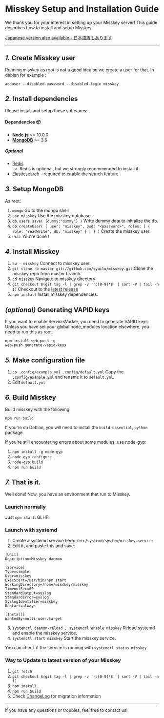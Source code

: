 Misskey Setup and Installation Guide
================================================================

We thank you for your interest in setting up your Misskey server!
This guide describes how to install and setup Misskey.

[Japanese version also available - 日本語版もあります](./setup.ja.md)

----------------------------------------------------------------

*1.* Create Misskey user
----------------------------------------------------------------
Running misskey as root is not a good idea so we create a user for that.
In debian for exemple :

```
adduser --disabled-password --disabled-login misskey
```

*2.* Install dependencies
----------------------------------------------------------------
Please install and setup these softwares:

#### Dependencies :package:
* **[Node.js](https://nodejs.org/en/)** >= 10.0.0
* **[MongoDB](https://www.mongodb.com/)** >= 3.6

##### Optional
* [Redis](https://redis.io/)
  * Redis is optional, but we strongly recommended to install it
* [Elasticsearch](https://www.elastic.co/) - required to enable the search feature

*3.* Setup MongoDB
----------------------------------------------------------------
As root:
1. `mongo` Go to the mongo shell
2. `use misskey` Use the misskey database
3. `db.users.save( {dummy:"dummy"} )` Write dummy data to initialize the db.
4. `db.createUser( { user: "misskey", pwd: "<password>", roles: [ { role: "readWrite", db: "misskey" } ] } )` Create the misskey user.
5. `exit` You're done !

*4.* Install Misskey
----------------------------------------------------------------
1. `su - misskey` Connect to misskey user.
2. `git clone -b master git://github.com/syuilo/misskey.git` Clone the misskey repo from master branch.
3. `cd misskey` Navigate to misskey directory
4. `git checkout $(git tag -l | grep -v 'rc[0-9]*$' | sort -V | tail -n 1)` Checkout to the [latest release](https://github.com/syuilo/misskey/releases/latest)
5. `npm install` Install misskey dependencies.

*(optional)* Generating VAPID keys
----------------------------------------------------------------
If you want to enable ServiceWorker, you need to generate VAPID keys:
Unless you have set your global node_modules location elsewhere, you need to run this as root.

``` shell
npm install web-push -g
web-push generate-vapid-keys
```

*5.* Make configuration file
----------------------------------------------------------------
1. `cp .config/example.yml .config/default.yml` Copy the `.config/example.yml` and rename it to `default.yml`.
2. Edit `default.yml`

*6.* Build Misskey
----------------------------------------------------------------

Build misskey with the following:

`npm run build`

If you're on Debian, you will need to install the `build-essential`, `python` package.

If you're still encountering errors about some modules, use node-gyp:

1. `npm install -g node-gyp`
2. `node-gyp configure`
3. `node-gyp build`
4. `npm run build`

*7.* That is it.
----------------------------------------------------------------
Well done! Now, you have an environment that run to Misskey.

### Launch normally
Just `npm start`. GLHF!

### Launch with systemd

1. Create a systemd service here: `/etc/systemd/system/misskey.service`
2. Edit it, and paste this and save:

```
[Unit]
Description=Misskey daemon

[Service]
Type=simple
User=misskey
ExecStart=/usr/bin/npm start
WorkingDirectory=/home/misskey/misskey
TimeoutSec=60
StandardOutput=syslog
StandardError=syslog
SyslogIdentifier=misskey
Restart=always

[Install]
WantedBy=multi-user.target
```

3. `systemctl daemon-reload ; systemctl enable misskey` Reload systemd and enable the misskey service.
4. `systemctl start misskey` Start the misskey service.

You can check if the service is running with `systemctl status misskey`.

### Way to Update to latest version of your Misskey
1. `git fetch`
2. `git checkout $(git tag -l | grep -v 'rc[0-9]*$' | sort -V | tail -n 1)`
3. `npm install`
4. `npm run build`
5. Check [ChangeLog](../CHANGELOG.md) for migration information

----------------------------------------------------------------

If you have any questions or troubles, feel free to contact us!
